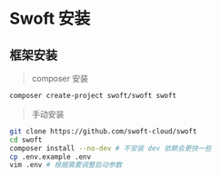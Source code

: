 # Swoft 安装

## 框架安装

> composer 安装

```bash
composer create-project swoft/swoft swoft
```

> 手动安装

```bash
git clone https://github.com/swoft-cloud/swoft
cd swoft
composer install --no-dev # 不安装 dev 依赖会更快一些
cp .env.example .env
vim .env # 根据需要调整启动参数
```
